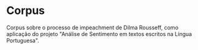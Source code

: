 # Corpus
Corpus sobre o processo de impeachment de Dilma Rousseff, como aplicação do projeto "Análise de Sentimento em textos escritos na Língua Portuguesa".
